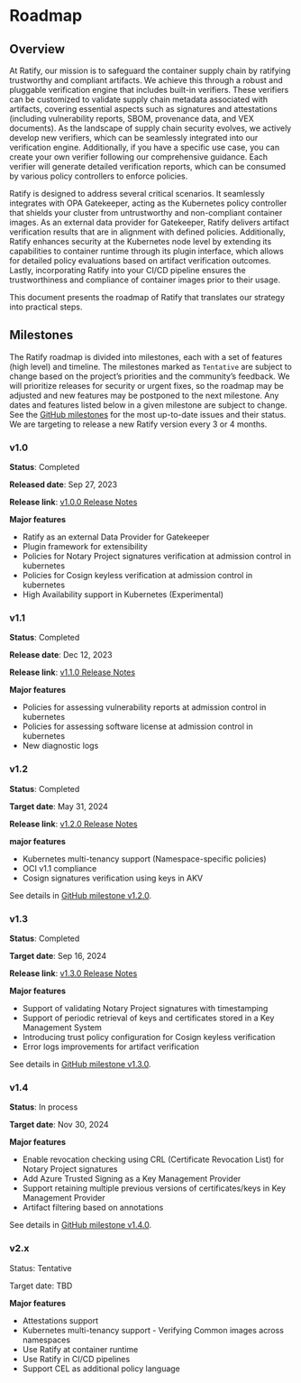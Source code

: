 # Roadmap

## Overview

At Ratify, our mission is to safeguard the container supply chain by ratifying trustworthy and compliant artifacts. We achieve this through a robust and pluggable verification engine that includes built-in verifiers. These verifiers can be customized to validate supply chain metadata associated with artifacts, covering essential aspects such as signatures and attestations (including vulnerability reports, SBOM, provenance data, and VEX documents). As the landscape of supply chain security evolves, we actively develop new verifiers, which can be seamlessly integrated into our verification engine. Additionally, if you have a specific use case, you can create your own verifier following our comprehensive guidance. Each verifier will generate detailed verification reports, which can be consumed by various policy controllers to enforce policies.

Ratify is designed to address several critical scenarios. It seamlessly integrates with OPA Gatekeeper, acting as the Kubernetes policy controller that shields your cluster from untrustworthy and non-compliant container images. As an external data provider for Gatekeeper, Ratify delivers artifact verification results that are in alignment with defined policies. Additionally, Ratify enhances security at the Kubernetes node level by extending its capabilities to container runtime through its plugin interface, which allows for detailed policy evaluations based on artifact verification outcomes. Lastly, incorporating Ratify into your CI/CD pipeline ensures the trustworthiness and compliance of container images prior to their usage.

This document presents the roadmap of Ratify that translates our strategy into practical steps.

## Milestones

The Ratify roadmap is divided into milestones, each with a set of features (high level) and timeline. The milestones marked as `Tentative` are subject to change based on the project’s priorities and the community’s feedback. We will prioritize releases for security or urgent fixes, so the roadmap may be adjusted and new features may be postponed to the next milestone. Any dates and features listed below in a given milestone are subject to change. See the [GitHub milestones](https://github.com/ratify-project/ratify/milestones?state=open) for the most up-to-date issues and their status. We are targeting to release a new Ratify version every 3 or 4 months.

### v1.0

**Status**: Completed

**Released date**: Sep 27, 2023

**Release link**: [v1.0.0 Release Notes](https://github.com/ratify-project/ratify/releases/tag/v1.0.0)

**Major features**

- Ratify as an external Data Provider for Gatekeeper
- Plugin framework for extensibility
- Policies for Notary Project signatures verification at admission control in kubernetes
- Policies for Cosign keyless verification at admission control in kubernetes
- High Availability support in Kubernetes (Experimental)

### v1.1

**Status**: Completed

**Release date**: Dec 12, 2023

**Release link**: [v1.1.0 Release Notes](https://github.com/ratify-project/ratify/releases/tag/v1.1.0)

**Major features**

- Policies for assessing vulnerability reports at admission control in kubernetes
- Policies for assessing software license at admission control in kubernetes
- New diagnostic logs

### v1.2

**Status**: Completed

**Target date**: May 31, 2024

**Release link**: [v1.2.0 Release Notes](https://github.com/ratify-project/ratify/releases/tag/v1.2.0)

**major features**

- Kubernetes multi-tenancy support (Namespace-specific policies)
- OCI v1.1 compliance
- Cosign signatures verification using keys in AKV

See details in [GitHub milestone v1.2.0](https://github.com/ratify-project/ratify/issues?q=is%3Aopen+is%3Aissue+milestone%3Av1.2.0).

### v1.3

**Status**: Completed

**Target date**: Sep 16, 2024

**Release link**: [v1.3.0 Release Notes](https://github.com/ratify-project/ratify/releases/tag/v1.3.0)

**Major features**

- Support of validating Notary Project signatures with timestamping
- Support of periodic retrieval of keys and certificates stored in a Key Management System
- Introducing trust policy configuration for Cosign keyless verification
- Error logs improvements for artifact verification

See details in [GitHub milestone v1.3.0](https://github.com/ratify-project/ratify/issues?q=is%3Aopen+is%3Aissue+milestone%3Av1.3.0).

### v1.4

**Status**: In process

**Target date**: Nov 30, 2024

**Major features**

- Enable revocation checking using CRL (Certificate Revocation List) for Notary Project signatures
- Add Azure Trusted Signing as a Key Management Provider
- Support retaining multiple previous versions of certificates/keys in Key Management Provider
- Artifact filtering based on annotations

See details in [GitHub milestone v1.4.0](https://github.com/ratify-project/ratify/issues?q=is%3Aopen+is%3Aissue+milestone%3Av1.4.0).

### v2.x

Status: Tentative

Target date: TBD

**Major features**

- Attestations support
- Kubernetes multi-tenancy support - Verifying Common images across namespaces
- Use Ratify at container runtime
- Use Ratify in CI/CD pipelines
- Support CEL as additional policy language
